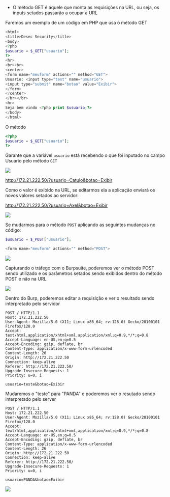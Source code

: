 - O método GET é aquele que monta as requisições na URL, ou seja, os inputs setados passarão a ocupar a URL

Faremos um exemplo de um código em PHP que usa o método GET

```php
<html>
<title>Desec Security</title>
<body>
<?php
$usuario = $_GET["usuario"];
?>
<hr>
<br><br>
<center>
<form name="meuform" actions="" method="GET">
Usuario: <input type="text" name="usuario">
<input type="submit" name="botao" value="Exibir">
</form>
</center>
</br></br>
<hr>
Seja bem vindo <?php print $usuario;?>
</body>
</html>
```

O método
```php
<?php
$usuario = $_GET["usuario"];
?>
```
Garante que a variável `usuario` está recebendo o que foi inputado no campo Usuario pelo método `GET` 

![](https://github.com/MrCat2357/web-hacking/blob/fd51df1fba479085e8a2dbee2b119ba9636f4899/imagens/parte%201/4%20M%C3%A9todos%20GET%20x%20POST/4%20img%201.png)

http://172.21.222.50/?usuario=Catulo&botao=Exibir

Como o valor é exibido na URL, se editarmos ela a aplicação enviará os novos valores setados ao servidor:

http://172.21.222.50/?usuario=Axel&botao=Exibir

![](https://github.com/MrCat2357/web-hacking/blob/main/imagens%2Fparte%201%2F4%20M%C3%A9todos%20GET%20x%20POST%2F4%20img%202.png)

Se mudarmos para o método `POST` aplicando as seguintes mudanças no código:

```php
$usuario = $_POST["usuario"];

<form name="meuform" actions="" method="POST">
```

![](https://github.com/MrCat2357/web-hacking/blob/main/imagens%2Fparte%201%2F4%20M%C3%A9todos%20GET%20x%20POST%2F4%20img%203.png)

Capturando o tráfego com o Burpsuite, poderemos ver o método POST sendo utilizado e os parâmetros setados sendo exibidos dentro do método POST e não na URL

![](https://github.com/MrCat2357/web-hacking/blob/fd51df1fba479085e8a2dbee2b119ba9636f4899/imagens/parte%201/4%20M%C3%A9todos%20GET%20x%20POST/4%20img%204.png)

Dentro do Burp, poderemos editar a requisição e ver o resultado sendo interpretado pelo servidor

```http
POST / HTTP/1.1
Host: 172.21.222.50
User-Agent: Mozilla/5.0 (X11; Linux x86_64; rv:128.0) Gecko/20100101 Firefox/128.0
Accept: text/html,application/xhtml+xml,application/xml;q=0.9,*/*;q=0.8
Accept-Language: en-US,en;q=0.5
Accept-Encoding: gzip, deflate, br
Content-Type: application/x-www-form-urlencoded
Content-Length: 26
Origin: http://172.21.222.50
Connection: keep-alive
Referer: http://172.21.222.50/
Upgrade-Insecure-Requests: 1
Priority: u=0, i

usuario=teste&botao=Exibir
```

Mudaremos o "teste" para "PANDA" e poderemos ver o resutado sendo interpretado pelo server

```http
POST / HTTP/1.1
Host: 172.21.222.50
User-Agent: Mozilla/5.0 (X11; Linux x86_64; rv:128.0) Gecko/20100101 Firefox/128.0
Accept: text/html,application/xhtml+xml,application/xml;q=0.9,*/*;q=0.8
Accept-Language: en-US,en;q=0.5
Accept-Encoding: gzip, deflate, br
Content-Type: application/x-www-form-urlencoded
Content-Length: 26
Origin: http://172.21.222.50
Connection: keep-alive
Referer: http://172.21.222.50/
Upgrade-Insecure-Requests: 1
Priority: u=0, i

usuario=PANDA&botao=Exibir
```


![](https://github.com/MrCat2357/web-hacking/blob/main/imagens%2Fparte%201%2F4%20M%C3%A9todos%20GET%20x%20POST%2F4%20img%205.png)

